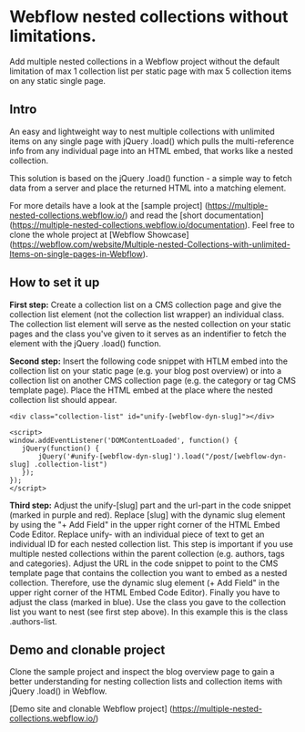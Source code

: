 # Webflow nested collections without limitations.

Add multiple nested collections in a Webflow project without the default limitation of max 1 collection list per static page with max 5 collection items on any static single page.

## Intro
An easy and lightweight way to nest multiple collections with unlimited items on any single page with jQuery .load() which pulls the multi-reference info from any individual page into an HTML embed, that works like a nested collection. 

This solution is based on the jQuery .load() function - a simple way to fetch data from a server and place the returned HTML into a matching element. 

For more details have a look at the [sample project] (https://multiple-nested-collections.webflow.io/) and read the [short documentation] (https://multiple-nested-collections.webflow.io/documentation). Feel free to clone the whole project at [Webflow Showcase] (https://webflow.com/website/Multiple-nested-Collections-with-unlimited-Items-on-single-pages-in-Webflow).

## How to set it up

**First step:** Create a collection list on a CMS collection page and give the collection list element (not the collection list wrapper) an individual class. The collection list element will serve as the nested collection on your static pages and the class you've given to it serves as an indentifier to fetch the element with the jQuery .load() function.

**Second step:** Insert the following code snippet with HTLM embed into the collection list on your static page (e.g. your blog post overview) or into a collection list on another CMS collection page (e.g. the category or tag CMS template page). Place the HTML embed at the place where the nested collection list should appear.

```
<div class="collection-list" id="unify-[webflow-dyn-slug]"></div>
‍
<script>
window.addEventListener('DOMContentLoaded', function() {
   jQuery(function() {
       jQuery('#unify-[webflow-dyn-slug]').load("/post/[webflow-dyn-slug] .collection-list")
   });
});
</script>
```

**Third step:** Adjust the unify-[slug] part and the url-part in the code snippet (marked in purple and red). Replace [slug] with the dynamic slug element by using the "+ Add Field" in the upper right corner of the HTML Embed Code Editor. Replace unify- with an individual piece of text to get an individual ID for each nested collection list. This step is important if you use multiple nested collections within the parent collection (e.g. authors, tags and categories). Adjust the URL in the code snippet to point to the CMS template page that contains the collection you want to embed as a nested collection. Therefore, use the dynamic slug element (+ Add Field" in the upper right corner of the HTML Embed Code Editor). Finally you have to adjust the class (marked in blue). Use the class you gave to the collection list you want to nest (see first step above). In this example this is the class .authors-list.

## Demo and clonable project

Clone the sample project and inspect the blog overview page to gain a better understanding for nesting collection lists and collection items with jQuery .load() in Webflow.

[Demo site and clonable Webflow project] (https://multiple-nested-collections.webflow.io/)
